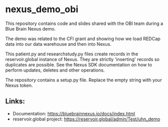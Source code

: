 # nexus_demo_obi
This repository contains code and slides shared with the OBI team during a Blue Brain Nexus demo.  

The demo was related to the CFI grant and showing how we load REDCap data into our data warehouse and then into Nexus.

This patient.py and researchstudy.py files create records in the reservoir.global instance of Nexus. They are strictly 'inserting' records so duplicates are possible.  See the Nexus SDK documentation on how to perform updates, deletes and other operations.

The repository contains a setup.py file.  Replace the empty string with your Nexus token.  

## Links:
- Documentation: https://bluebrainnexus.io/docs/index.html
- reservoir.global project: https://reservoir.global/admin/Test/uhn_demo
